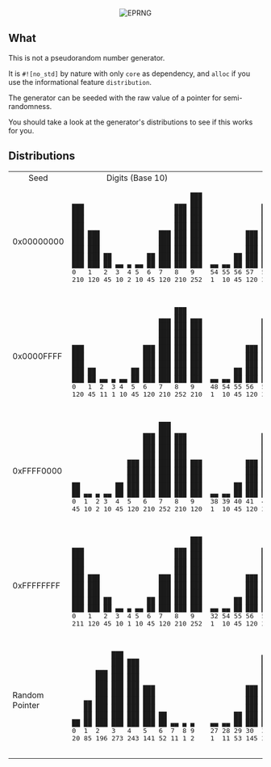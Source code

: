 <br>
<p align="center">
    <picture>
        <source media="(prefers-color-scheme: dark)" srcset="https://raw.githubusercontent.com/voidentente/eprng/main/assets/light.svg">
        <source media="(prefers-color-scheme: light)" srcset="https://raw.githubusercontent.com/voidentente/eprng/main/assets/dark.svg">
        <img alt="EPRNG">
    </picture>
</p>

## What

This is not a pseudorandom number generator.

It is `#![no_std]` by nature with only `core` as dependency, and `alloc` if you use the informational feature `distribution`.

The generator can be seeded with the raw value of a pointer for semi-randomness.

You should take a look at the generator's distributions to see if this works for you.

## Distributions

<table>
    <tr>
        <td style="text-align:center;">Seed</td>
        <td style="text-align:center;">Digits (Base 10)</td>
        <td style="text-align:center;">Bytes</td>
    </tr>
    <tr>
        <td>0x00000000</td>
        <td>
            <pre>
                              ███
▄▄▄                       ▄▄▄ ███
███                       ███ ███
███                       ███ ███
███                       ███ ███
███ ███               ███ ███ ███
███ ███               ███ ███ ███
███ ███               ███ ███ ███
███ ███ ██         ██ ███ ███ ███
███ ███ ██ ▄▄ ▄ ▄▄ ██ ███ ███ ███
0   1   2  3  4 5  6  7   8   9
210 120 45 10 2 10 45 120 210 252
            </pre>
        </td>
        <td>
            <pre>
                 ███
             ▄▄▄ ███ ▄▄▄
             ███ ███ ███
             ███ ███ ███
             ███ ███ ███
         ███ ███ ███ ███ ███
         ███ ███ ███ ███ ███
         ███ ███ ███ ███ ███
      ██ ███ ███ ███ ███ ███ ██
▄▄ ▄▄ ██ ███ ███ ███ ███ ███ ██ ▄▄ ▄▄
54 55 56 57  58  59  60  61  62 63 64
1  10 45 120 210 252 210 120 45 10 1
            </pre>
        </td>
    </tr>
    <tr>
        <td>0x0000FFFF</td>
        <td>
            <pre>
                          ███
                      ▄▄▄ ███ ▄▄▄
                      ███ ███ ███
                      ███ ███ ███
                      ███ ███ ███
███               ███ ███ ███ ███
███               ███ ███ ███ ███
███               ███ ███ ███ ███
███ ██         ██ ███ ███ ███ ███
███ ██ ▄▄ ▄ ▄▄ ██ ███ ███ ███ ███
0   1  2  3 4  5  6   7   8   9
120 45 11 1 10 45 120 210 252 210
            </pre>
        </td>
        <td>
            <pre>
                 ███
             ▄▄▄ ███ ▄▄▄
             ███ ███ ███
             ███ ███ ███
             ███ ███ ███
         ███ ███ ███ ███ ███
         ███ ███ ███ ███ ███
         ███ ███ ███ ███ ███
      ██ ███ ███ ███ ███ ███ ██
▄▄ ▄▄ ██ ███ ███ ███ ███ ███ ██ ▄▄ ▄▄
48 54 55 56  57  58  59  60  61 62 63
1  10 45 120 210 252 210 120 45 10 1
            </pre>
        </td>
    </tr>
    <tr>
        <td>0xFFFF0000</td>
        <td>
            <pre>
                      ███
                  ▄▄▄ ███ ▄▄▄
                  ███ ███ ███
                  ███ ███ ███
                  ███ ███ ███
              ███ ███ ███ ███ ███
              ███ ███ ███ ███ ███
              ███ ███ ███ ███ ███
██         ██ ███ ███ ███ ███ ███
██ ▄▄ ▄ ▄▄ ██ ███ ███ ███ ███ ███
0  1  2 3  4  5   6   7   8   9
45 10 2 10 45 120 210 252 210 120
            </pre>
        </td>
        <td>
            <pre>
                 ███
             ▄▄▄ ███ ▄▄▄
             ███ ███ ███
             ███ ███ ███
             ███ ███ ███
         ███ ███ ███ ███ ███
         ███ ███ ███ ███ ███
         ███ ███ ███ ███ ███
      ██ ███ ███ ███ ███ ███ ██
▄▄ ▄▄ ██ ███ ███ ███ ███ ███ ██ ▄▄ ▄▄
38 39 40 41  42  43  44  45  46 47 48
1  10 45 120 210 252 210 120 45 10 1
            </pre>
        </td>
    </tr>
    <tr>
        <td>0xFFFFFFFF</td>
        <td>
            <pre>
                              ███
▄▄▄                       ▄▄▄ ███
███                       ███ ███
███                       ███ ███
███                       ███ ███
███ ███               ███ ███ ███
███ ███               ███ ███ ███
███ ███               ███ ███ ███
███ ███ ██         ██ ███ ███ ███
███ ███ ██ ▄▄ ▄ ▄▄ ██ ███ ███ ███
0   1   2  3  4 5  6  7   8   9
211 120 45 10 1 10 45 120 210 252
            </pre>
        </td>
        <td>
            <pre>
                 ███
             ▄▄▄ ███ ▄▄▄
             ███ ███ ███
             ███ ███ ███
             ███ ███ ███
         ███ ███ ███ ███ ███
         ███ ███ ███ ███ ███
         ███ ███ ███ ███ ███
      ██ ███ ███ ███ ███ ███ ██
▄▄ ▄▄ ██ ███ ███ ███ ███ ███ ██ ▄▄ ▄▄
32 54 55 56  57  58  59  60  61 62 63
1  10 45 120 210 252 210 120 45 10 1
            </pre>
        </td>
    </tr>
    <tr>
        <td>Random Pointer</td>
        <td>
            <pre>
          ███
          ███ ███
      ▄▄▄ ███ ███
      ███ ███ ███
      ███ ███ ███ ▄▄▄
      ███ ███ ███ ███
   ▄▄ ███ ███ ███ ███
   ██ ███ ███ ███ ███
   ██ ███ ███ ███ ███ ██
██ ██ ███ ███ ███ ███ ██ ▄▄ ▄ ▄
0  1  2   3   4   5   6  7  8 9
20 85 196 273 243 141 52 11 1 2
            </pre>
        </td>
        <td>
            <pre>
             ▄▄▄ ███
             ███ ███
             ███ ███
             ███ ███ ███
         ▄▄▄ ███ ███ ███
         ███ ███ ███ ███
         ███ ███ ███ ███
         ███ ███ ███ ███ ██
      ██ ███ ███ ███ ███ ██
▄▄ ▄▄ ██ ███ ███ ███ ███ ██ ██ ▄▄
27 28 29 30  31  32  33  34 35 36
1  11 53 145 248 273 191 81 19 2
            </pre>
        </td>
    </tr>
</table>
